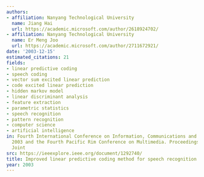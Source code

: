 ```yaml
---
authors:
- affiliation: Nanyang Technological University
  name: Jiang Hai
  url: https://academic.microsoft.com/author/2618924702/
- affiliation: Nanyang Technological University
  name: Er Meng Joo
  url: https://academic.microsoft.com/author/2711672921/
date: '2003-12-15'
estimated_citations: 21
fields:
- linear predictive coding
- speech coding
- vector sum excited linear prediction
- code excited linear prediction
- hidden markov model
- linear discriminant analysis
- feature extraction
- parametric statistics
- speech recognition
- pattern recognition
- computer science
- artificial intelligence
in: Fourth International Conference on Information, Communications and Signal Processing,
  2003 and the Fourth Pacific Rim Conference on Multimedia. Proceedings of the 2003
  Joint
src: https://ieeexplore.ieee.org/document/1292740/
title: Improved linear predictive coding method for speech recognition
year: 2003
---
```

